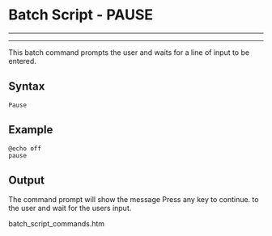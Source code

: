 # Batch Script - PAUSE

---



---

This batch command prompts the user and waits for a line of input to be entered.

## Syntax

```
Pause
```

## Example

```
@echo off 
pause
```

## Output

The command prompt will show the message Press any key to continue. to the user and wait for the users input.

batch\_script\_commands.htm

